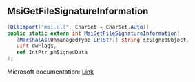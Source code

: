 ## MsiGetFileSignatureInformation

```csharp
[DllImport("msi.dll", CharSet = CharSet.Auto)]
public static extern int MsiGetFileSignatureInformation(
   [MarshalAs(UnmanagedType.LPTStr)] string szSignedObject,
   uint dwFlags,
   ref IntPtr phSignedData
);
```

Microsoft documentation: [Link](https://docs.microsoft.com/en-us/windows/win32/api/msi/nf-msi-msigetfilesignatureinformationw)
